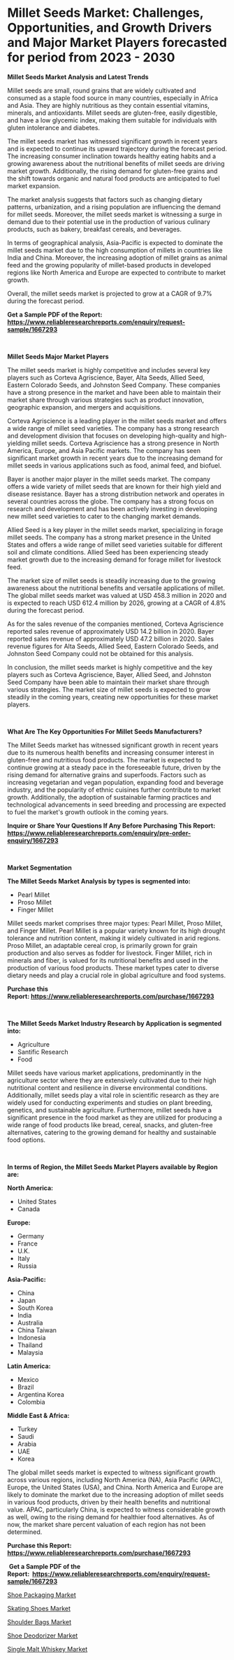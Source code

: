 <p><h1>Millet Seeds Market: Challenges, Opportunities, and Growth Drivers and Major Market Players forecasted for period from 2023 - 2030</h1></p><p><strong>Millet Seeds Market Analysis and Latest Trends</strong></p>
<p><p>Millet seeds are small, round grains that are widely cultivated and consumed as a staple food source in many countries, especially in Africa and Asia. They are highly nutritious as they contain essential vitamins, minerals, and antioxidants. Millet seeds are gluten-free, easily digestible, and have a low glycemic index, making them suitable for individuals with gluten intolerance and diabetes.</p><p>The millet seeds market has witnessed significant growth in recent years and is expected to continue its upward trajectory during the forecast period. The increasing consumer inclination towards healthy eating habits and a growing awareness about the nutritional benefits of millet seeds are driving market growth. Additionally, the rising demand for gluten-free grains and the shift towards organic and natural food products are anticipated to fuel market expansion.</p><p>The market analysis suggests that factors such as changing dietary patterns, urbanization, and a rising population are influencing the demand for millet seeds. Moreover, the millet seeds market is witnessing a surge in demand due to their potential use in the production of various culinary products, such as bakery, breakfast cereals, and beverages.</p><p>In terms of geographical analysis, Asia-Pacific is expected to dominate the millet seeds market due to the high consumption of millets in countries like India and China. Moreover, the increasing adoption of millet grains as animal feed and the growing popularity of millet-based products in developed regions like North America and Europe are expected to contribute to market growth.</p><p>Overall, the millet seeds market is projected to grow at a CAGR of 9.7% during the forecast period.</p></p>
<p><strong>Get a Sample PDF of the Report:&nbsp; <a href="https://www.reliableresearchreports.com/enquiry/request-sample/1667293">https://www.reliableresearchreports.com/enquiry/request-sample/1667293</a></strong></p>
<p>&nbsp;</p>
<p><strong>Millet Seeds Major Market Players</strong></p>
<p><p>The millet seeds market is highly competitive and includes several key players such as Corteva Agriscience, Bayer, Alta Seeds, Allied Seed, Eastern Colorado Seeds, and Johnston Seed Company. These companies have a strong presence in the market and have been able to maintain their market share through various strategies such as product innovation, geographic expansion, and mergers and acquisitions.</p><p>Corteva Agriscience is a leading player in the millet seeds market and offers a wide range of millet seed varieties. The company has a strong research and development division that focuses on developing high-quality and high-yielding millet seeds. Corteva Agriscience has a strong presence in North America, Europe, and Asia Pacific markets. The company has seen significant market growth in recent years due to the increasing demand for millet seeds in various applications such as food, animal feed, and biofuel.</p><p>Bayer is another major player in the millet seeds market. The company offers a wide variety of millet seeds that are known for their high yield and disease resistance. Bayer has a strong distribution network and operates in several countries across the globe. The company has a strong focus on research and development and has been actively investing in developing new millet seed varieties to cater to the changing market demands.</p><p>Allied Seed is a key player in the millet seeds market, specializing in forage millet seeds. The company has a strong market presence in the United States and offers a wide range of millet seed varieties suitable for different soil and climate conditions. Allied Seed has been experiencing steady market growth due to the increasing demand for forage millet for livestock feed.</p><p>The market size of millet seeds is steadily increasing due to the growing awareness about the nutritional benefits and versatile applications of millet. The global millet seeds market was valued at USD 458.3 million in 2020 and is expected to reach USD 612.4 million by 2026, growing at a CAGR of 4.8% during the forecast period.</p><p>As for the sales revenue of the companies mentioned, Corteva Agriscience reported sales revenue of approximately USD 14.2 billion in 2020. Bayer reported sales revenue of approximately USD 47.2 billion in 2020. Sales revenue figures for Alta Seeds, Allied Seed, Eastern Colorado Seeds, and Johnston Seed Company could not be obtained for this analysis.</p><p>In conclusion, the millet seeds market is highly competitive and the key players such as Corteva Agriscience, Bayer, Allied Seed, and Johnston Seed Company have been able to maintain their market share through various strategies. The market size of millet seeds is expected to grow steadily in the coming years, creating new opportunities for these market players.</p></p>
<p>&nbsp;</p>
<p><strong>What Are The Key Opportunities For Millet Seeds Manufacturers?</strong></p>
<p><p>The Millet Seeds market has witnessed significant growth in recent years due to its numerous health benefits and increasing consumer interest in gluten-free and nutritious food products. The market is expected to continue growing at a steady pace in the foreseeable future, driven by the rising demand for alternative grains and superfoods. Factors such as increasing vegetarian and vegan population, expanding food and beverage industry, and the popularity of ethnic cuisines further contribute to market growth. Additionally, the adoption of sustainable farming practices and technological advancements in seed breeding and processing are expected to fuel the market's growth outlook in the coming years.</p></p>
<p><strong>Inquire or Share Your Questions If Any Before Purchasing This Report: <a href="https://www.reliableresearchreports.com/enquiry/pre-order-enquiry/1667293">https://www.reliableresearchreports.com/enquiry/pre-order-enquiry/1667293</a></strong></p>
<p>&nbsp;</p>
<p><strong>Market Segmentation</strong></p>
<p><strong>The Millet Seeds Market Analysis by types is segmented into:</strong></p>
<p><ul><li>Pearl Millet</li><li>Proso Millet</li><li>Finger Millet</li></ul></p>
<p><p>Millet seeds market comprises three major types: Pearl Millet, Proso Millet, and Finger Millet. Pearl Millet is a popular variety known for its high drought tolerance and nutrition content, making it widely cultivated in arid regions. Proso Millet, an adaptable cereal crop, is primarily grown for grain production and also serves as fodder for livestock. Finger Millet, rich in minerals and fiber, is valued for its nutritional benefits and used in the production of various food products. These market types cater to diverse dietary needs and play a crucial role in global agriculture and food systems.</p></p>
<p><strong>Purchase this Report:&nbsp;<a href="https://www.reliableresearchreports.com/purchase/1667293">https://www.reliableresearchreports.com/purchase/1667293</a></strong></p>
<p>&nbsp;</p>
<p><strong>The Millet Seeds Market Industry Research by Application is segmented into:</strong></p>
<p><ul><li>Agriculture</li><li>Santific Research</li><li>Food</li></ul></p>
<p><p>Millet seeds have various market applications, predominantly in the agriculture sector where they are extensively cultivated due to their high nutritional content and resilience in diverse environmental conditions. Additionally, millet seeds play a vital role in scientific research as they are widely used for conducting experiments and studies on plant breeding, genetics, and sustainable agriculture. Furthermore, millet seeds have a significant presence in the food market as they are utilized for producing a wide range of food products like bread, cereal, snacks, and gluten-free alternatives, catering to the growing demand for healthy and sustainable food options.</p></p>
<p>&nbsp;</p>
<p><strong>In terms of Region, the Millet Seeds Market Players available by Region are:</strong></p>
<p>
    <p> <strong> North America: </strong>
        <ul>
            <li>United States</li>
            <li>Canada</li>
        </ul>
        </p> 
    <p> <strong> Europe: </strong>
        <ul>
            <li>Germany</li>
            <li>France</li>
            <li>U.K.</li>
            <li>Italy</li>
            <li>Russia</li>
        </ul>
        </p> 
    <p> <strong> Asia-Pacific: </strong>
        <ul>
            <li>China</li>
            <li>Japan</li>
            <li>South Korea</li>
            <li>India</li>
            <li>Australia</li>
            <li>China Taiwan</li>
            <li>Indonesia</li>
            <li>Thailand</li>
            <li>Malaysia</li>
        </ul>
        </p> 
    <p> <strong> Latin America: </strong>
        <ul>
            <li>Mexico</li>
            <li>Brazil</li>
            <li>Argentina Korea</li>
            <li>Colombia</li>
        </ul>
        </p> 
    <p> <strong> Middle East & Africa: </strong>
        <ul>
            <li>Turkey</li>
            <li>Saudi</li>
            <li>Arabia</li>
            <li>UAE</li>
            <li>Korea</li>
        </ul>
    </p>
    </p>
<p><p>The global millet seeds market is expected to witness significant growth across various regions, including North America (NA), Asia Pacific (APAC), Europe, the United States (USA), and China. North America and Europe are likely to dominate the market due to the increasing adoption of millet seeds in various food products, driven by their health benefits and nutritional value. APAC, particularly China, is expected to witness considerable growth as well, owing to the rising demand for healthier food alternatives. As of now, the market share percent valuation of each region has not been determined.</p></p>
<p><strong>Purchase this Report: <a href="https://www.reliableresearchreports.com/purchase/1667293">https://www.reliableresearchreports.com/purchase/1667293</a></strong></p>
<p>&nbsp;<strong>Get a Sample PDF of the Report:&nbsp;&nbsp;<a href="https://www.reliableresearchreports.com/enquiry/request-sample/1667293">https://www.reliableresearchreports.com/enquiry/request-sample/1667293</a></strong></p>
<p><strong></strong></p>
<p><p><a href="https://medium.com/@azadyoi012547/shoe-packaging-market-report-reveals-the-latest-trends-and-growth-opportunities-of-this-market-bcd8809f099d">Shoe Packaging Market</a></p><p><a href="https://medium.com/@fitanstorm7845/skating-shoes-market-size-reveals-the-best-marketing-channels-in-global-industry-ca5617a5da2f">Skating Shoes Market</a></p><p><a href="https://medium.com/@rfadda741254/shoulder-bags-market-insights-into-market-cagr-market-trends-and-growth-strategies-cc60a169715c">Shoulder Bags Market</a></p><p><a href="https://medium.com/@adiroy75486/shoe-deodorizer-market-size-reveals-the-best-marketing-channels-in-global-industry-43da686455af">Shoe Deodorizer Market</a></p><p><a href="https://medium.com/@adibooy632501/single-malt-whiskey-market-furnishes-information-on-market-share-market-trends-and-market-growth-c2ba40065034">Single Malt Whiskey Market</a></p></p>